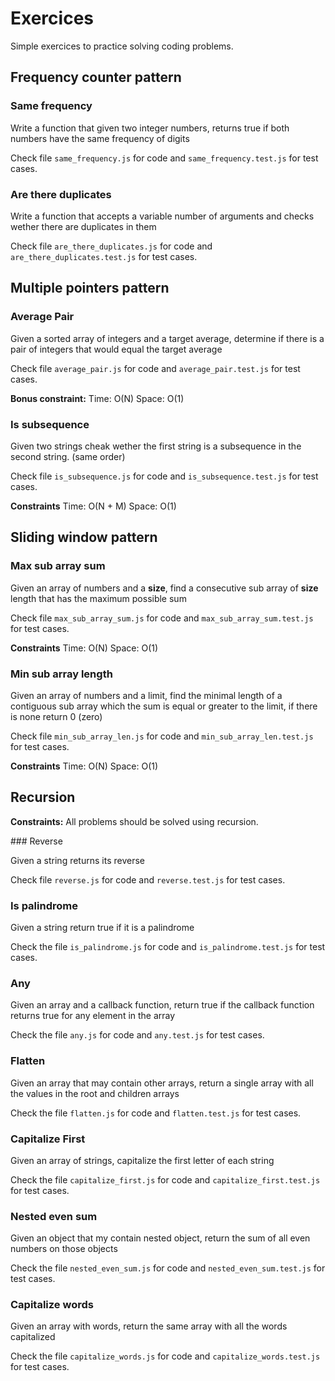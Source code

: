 # Exercices

Simple exercices to practice solving coding problems.

## Frequency counter pattern

### Same frequency

Write a function that given two integer numbers, returns true if both numbers have the same frequency of digits

Check file `same_frequency.js` for code and `same_frequency.test.js` for test cases.

### Are there duplicates

Write a function that accepts a variable number of arguments and checks wether there are duplicates in them

Check file `are_there_duplicates.js` for code and `are_there_duplicates.test.js` for test cases.

## Multiple pointers pattern

### Average Pair

Given a sorted array of integers and a target average, determine if there is a pair of integers that would equal the target average

Check file `average_pair.js` for code and `average_pair.test.js` for test cases.

**Bonus constraint:**
Time: O(N)
Space: O(1)

### Is subsequence

Given two strings cheak wether the first string is a subsequence in the second string. (same order)

Check file `is_subsequence.js` for code and `is_subsequence.test.js` for test cases.

**Constraints**
Time: O(N + M)
Space: O(1)

## Sliding window pattern

### Max sub array sum

Given an array of numbers and a **size**, find a consecutive sub array of **size** length that has the maximum possible sum

Check file `max_sub_array_sum.js` for code and `max_sub_array_sum.test.js` for test cases.

**Constraints**
Time: O(N)
Space: O(1)

### Min sub array length

Given an array of numbers and a limit, find the minimal length of a contiguous sub array which the sum is equal or greater to the limit, if there is none return 0 (zero)

Check file `min_sub_array_len.js` for code and `min_sub_array_len.test.js` for test cases.

**Constraints**
Time: O(N)
Space: O(1)

## Recursion

**Constraints:** All problems should be solved using recursion.

### Reverse

Given a string returns its reverse

Check file `reverse.js` for code and `reverse.test.js` for test cases.

### Is palindrome

Given a string return true if it is a palindrome

Check the file `is_palindrome.js` for code and `is_palindrome.test.js` for test cases.

### Any

Given an array and a callback function, return true if the callback function returns true for any element in the array

Check the file `any.js` for code and `any.test.js` for test cases.

### Flatten

Given an array that may contain other arrays, return a single array with all the values in the root and children arrays

Check the file `flatten.js` for code and `flatten.test.js` for test cases.

### Capitalize First

Given an array of strings, capitalize the first letter of each string

Check the file `capitalize_first.js` for code and `capitalize_first.test.js` for test cases.

### Nested even sum

Given an object that my contain nested object, return the sum of all even numbers on those objects

Check the file `nested_even_sum.js` for code and `nested_even_sum.test.js` for test cases.

### Capitalize words

Given an array with words, return the same array with all the words capitalized

Check the file `capitalize_words.js` for code and `capitalize_words.test.js` for test cases.